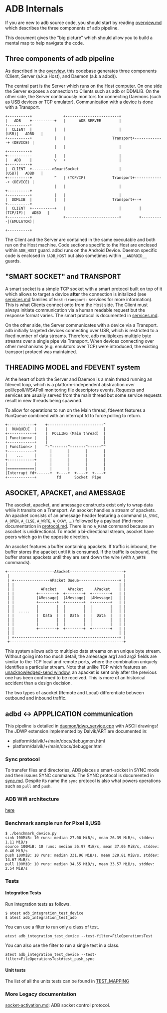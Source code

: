 # ADB Internals

If you are new to adb source code, you should start by reading [overview.md](overview.md) which describes the three components of adb pipeline.

This document gives the "big picture" which should allow you to build a mental map to help navigate the code.

## Three components of adb pipeline

As described in the [overview](overview.md), this codebase generates three components (Client, Server (a.k.a Host), and Daemon (a.k.a adbd)).

The central part is the Server which runs on the Host computer. On one side the Server exposes a connection to Clients such as adb or DDMLIB. On the other side, the Server continuously monitors for connecting Daemons (such as USB devices or TCP emulator). Communication with a device is done with a Transport.

```
+----------+              +------------------------+
|   ADB    +----------+   |      ADB SERVER        |                   +----------+
|  CLIENT  |          |   |                        |              (USB)|   ADBD   |
+----------+          |   |                     Transport+-------------+ (DEVICE) |
                      |   |                        |                   +----------+
+-----------          |   |                        |
|   ADB    |          v   +                        |                   +----------+
|  CLIENT  +--------->SmartSocket                  |              (USB)|   ADBD   |
+----------+          ^   | (TCP/IP)            Transport+-------------+ (DEVICE) |
                      |   |                        |                   +----------+
+----------+          |   |                        |
|  DDMLIB  |          |   |                     Transport+--+          +----------+
|  CLIENT  +----------+   |                        |        |  (TCP/IP)|   ADBD   |
+----------+              +------------------------+        +----------|(EMULATOR)|
                                                                       +----------+
```

The Client and the Server are contained in the same executable and both run on the Host machine. Code sections specific to the Host are enclosed within `ADB_HOST` guard. adbd runs on the Android Device. Daemon specific code is enclosed in `!ADB_HOST` but also sometimes within `__ANDROID__` guards.


## "SMART SOCKET" and TRANSPORT

A smart socket is a simple TCP socket with a smart protocol built on top of it which allows to target a device **after** the connection is initalized (see [services.md](services.md) families of `host:transport-` services for more information). This is what Clients connect onto from the Host side. The Client must always initiate communication via a human readable request but the response format varies. The smart protocol is documented in [services.md](services.md).

On the other side, the Server communicates with a device via a Transport. adb initially targeted devices connecting over USB, which is restricted to a fixed number of data streams. Therefore, adb multiplexes multiple byte streams over a single pipe via Transport. When devices connecting over other mechanisms (e.g. emulators over TCP) were introduced, the existing transport protocol was maintained.

## THREADING MODEL and FDEVENT system

At the heart of both the Server and Daemon is a main thread running an fdevent loop, which is a platform-independent abstraction over poll/epoll/WSAPoll monitoring file descriptors events. Requests and services are usually served from the main thread but some service requests result in new threads being spawned.

To allow for operations to run on the Main thread, fdevent features a RunQueue combined with an interrupt fd to force polling to return.

```
+------------+    +-------------------------^
|  RUNQUEUE  |    |                         |
+------------+    |  POLLING (Main thread)  |
| Function<> |    |                         |
+------------+    |                         |
| Function<> |    ^-^-------^-------^------^^
+------------+      |       |       |       |
|    ...     |      |       |       |       |
+------------+      |       |       |       |
|            |      |       |       |       |
|============|      |       |       |       |
|Interrupt fd+------+  +----+  +----+  +----+
+------------+         fd      Socket  Pipe
```

## ASOCKET, APACKET, and AMESSAGE

The asocket, apacket, and amessage constructs exist only to wrap data while it transits on a Transport. An asocket handles a stream of apackets. An apacket consists of an amessage header featuring a command (`A_SYNC`, `A_OPEN`, `A_CLSE`, `A_WRTE`, `A_OKAY`, ...) followed by a payload (find more documentation in [protocol.md](protocol.md). There is no `A_READ` command because an asocket is unidirectional. To model a bi-directional stream, asocket have peers which go in the opposite direction.

An asocket features a buffer containing apackets. If traffic is inbound, the buffer stores the apacket until it is consumed. If the traffic is oubound, the buffer stores apackets until they are sent down the wire (with `A_WRTE` commands).

```
+---------------------ASocket------------------------+
 |                                                   |
 | +----------------APacket Queue------------------+ |
 | |                                               | |
 | |            APacket     APacket     APacket    | |
 | |          +--------+  +--------+  +--------+   | |
 | |          |AMessage|  |AMessage|  |AMessage|   | |
 | |          +--------+  +--------+  +--------+   | |
 | |          |        |  |        |  |        |   | |
 | |  .....   |        |  |        |  |        |   | |
 | |          |  Data  |  |  Data  |  |  Data  |   | |
 | |          |        |  |        |  |        |   | |
 | |          |        |  |        |  |        |   | |
 | |          +--------+  +--------+  +--------+   | |
 | |                                               | |
 | +-----------------------------------------------+ |
 +---------------------------------------------------+
```

This system allows adb to multiplex data streams on an unique byte stream. Without going into too much detail, the amessage arg1 and arg2 fields are similar to the TCP local and remote ports, where the combination uniquely identifies a particular stream. Note that unlike TCP which features an [unacknowledged-send window](https://en.wikipedia.org/wiki/TCP_congestion_control), an apacket is sent only after the previous one has been confirmed to be received.
This is more of an historical accident than a design decision.

The two types of asocket (Remote and Local) differentiate between outbound and inbound traffic.

## adbd <-> APPPLICATION communication

This pipeline is detailed in [daemon/jdwp_service.cpp](../../daemon/jdwp_service.cpp) with ASCII drawings! The JDWP extension implemented by Dalvik/ART are documented in:
- platform/dalvik/+/main/docs/debugmon.html
- platform/dalvik/+/main/docs/debugger.html

### Sync protocol

To transfer files and directories, ADB places a smart-socket in SYNC mode and then issues SYNC commands. The SYNC protocol is documented in [sync.md](sync.md).
Despite its name the `sync` protocol is also what powers operations such as `pull` and `push`.

### ADB Wifi architecture

[here](adb_wifi.md)

### Benchmark sample run for Pixel 8,USB

```
$ ./benchmark_device.py
sink 100MiB: 10 runs: median 27.00 MiB/s, mean 26.39 MiB/s, stddev: 1.11 MiB/s
source 100MiB: 10 runs: median 36.97 MiB/s, mean 37.05 MiB/s, stddev: 0.46 MiB/s
push 100MiB: 10 runs: median 331.96 MiB/s, mean 329.81 MiB/s, stddev: 14.67 MiB/s
pull 100MiB: 10 runs: median 34.55 MiB/s, mean 33.57 MiB/s, stddev: 2.54 MiB/s
```

### Tests

#### Integration Tests
Run integration tests as follows.

```
$ atest adb_integration_test_device
$ atest adb_integration_test_adb
```

You can use a filter to run only a class of test.

```
atest adb_integration_test_device --test-filter=FileOperationsTest
```

You can also use the filter to run a single test in a class.

```
atest adb_integration_test_device --test-filter=FileOperationsTest#test_push_sync
```

#### Unit tests

The list of all the units tests can be found in [TEST_MAPPING](../../TEST_MAPPING)


### More Legacy documentation
[socket-activation.md](socket-activation.md): ADB socket control protocol.